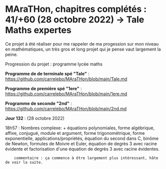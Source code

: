 # MAraTHon, chapitres complétés : 41/+60 (28 octobre 2022) -> Tale Maths expertes

Ce projet à été réaliser pour me rappeler de ma progession sur mon niveau en mathématiques, un très gros et long projet qui je pense vaut largement la peine.

Progression du projet : programme lycée maths

**Programme de de terminale spé "Tale"** : https://github.com/carrelebo/MAraTHon/blob/main/Tale.md

**Programme de première spé "1ere"** : https://github.com/carrelebo/MAraTHon/blob/main/1ere.md

**Programme de seconde "2nd"** : https://github.com/carrelebo/MAraTHon/blob/main/2nd.md

**Jour 132** : (28 octobre 2022)

18h57 : Nombres complexe: + équations polynomiales, forme algébrique, affixe, conjugué, module et argument, forme trigonométrique, forme exponentielle,
        applications/propriétés, équation du second dans C, binôme de Newton, formules de Moivre et Euler, équation de degrès 3 avec racine évidente 
        et factorisation d'une équation de degrès 3 avec racine évidentes.
        
        commentaire : ça commence à être largement plus intéressant, hâte de voir la suite. 

